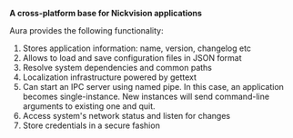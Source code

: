  **A cross-platform base for Nickvision applications**

 Aura provides the following functionality:
 1. Stores application information: name, version, changelog etc
 2. Allows to load and save configuration files in JSON format
 3. Resolve system dependencies and common paths
 4. Localization infrastructure powered by gettext
 5. Can start an IPC server using named pipe. In this case, an application becomes single-instance. New instances will send command-line arguments to existing one and quit.
 6. Access system's network status and listen for changes
 7. Store credentials in a secure fashion